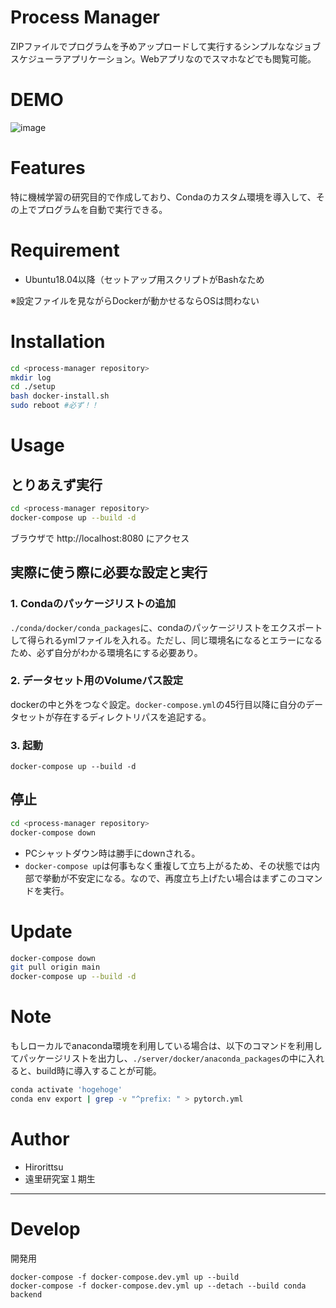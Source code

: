# Process Manager
ZIPファイルでプログラムを予めアップロードして実行するシンプルななジョブスケジューラアプリケーション。Webアプリなのでスマホなどでも閲覧可能。

# DEMO
![image](https://user-images.githubusercontent.com/33301907/121660471-41c65700-cade-11eb-9a58-2ee5776beaac.png)

# Features
特に機械学習の研究目的で作成しており、Condaのカスタム環境を導入して、その上でプログラムを自動で実行できる。

# Requirement
* Ubuntu18.04以降（セットアップ用スクリプトがBashなため

※設定ファイルを見ながらDockerが動かせるならOSは問わない

# Installation
```bash
cd <process-manager repository>
mkdir log
cd ./setup
bash docker-install.sh
sudo reboot #必ず！！
```

# Usage
## とりあえず実行
```bash
cd <process-manager repository>
docker-compose up --build -d
```
ブラウザで http://localhost:8080 にアクセス

## 実際に使う際に必要な設定と実行
### 1. Condaのパッケージリストの追加
`./conda/docker/conda_packages`に、condaのパッケージリストをエクスポートして得られるymlファイルを入れる。ただし、同じ環境名になるとエラーになるため、必ず自分がわかる環境名にする必要あり。
### 2. データセット用のVolumeパス設定
dockerの中と外をつなぐ設定。`docker-compose.yml`の45行目以降に自分のデータセットが存在するディレクトリパスを追記する。
### 3. 起動
`docker-compose up --build -d`

## 停止
```bash
cd <process-manager repository>
docker-compose down
```
* PCシャットダウン時は勝手にdownされる。
* `docker-compose up`は何事もなく重複して立ち上がるため、その状態では内部で挙動が不安定になる。なので、再度立ち上げたい場合はまずこのコマンドを実行。
# Update
```bash
docker-compose down
git pull origin main
docker-compose up --build -d
```

# Note
もしローカルでanaconda環境を利用している場合は、以下のコマンドを利用してパッケージリストを出力し、`./server/docker/anaconda_packages`の中に入れると、build時に導入することが可能。
```bash
conda activate 'hogehoge'
conda env export | grep -v "^prefix: " > pytorch.yml
```

# Author
* Hirorittsu
* 遠里研究室１期生

***
# Develop
開発用
```shell
docker-compose -f docker-compose.dev.yml up --build
docker-compose -f docker-compose.dev.yml up --detach --build conda backend
```
